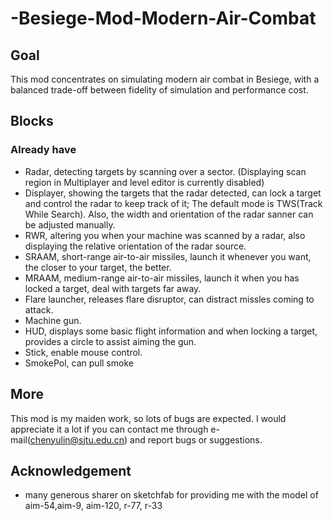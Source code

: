 # -Besiege-Mod-Modern-Air-Combat
## Goal
This mod concentrates on simulating modern air combat in Besiege, with a balanced trade-off between fidelity of simulation and performance cost.

## Blocks
### Already have
- Radar, detecting targets by scanning over a sector. (Displaying scan region in Multiplayer and level editor is currently disabled)
- Displayer, showing the targets that the radar detected, can lock a target and control the radar to keep track of it; The default mode is TWS(Track While Search). Also, the width and orientation of the radar sanner can be adjusted manually.
- RWR, altering you when your machine was scanned by a radar, also displaying the relative orientation of the radar source.
- SRAAM, short-range air-to-air missiles, launch it whenever you want, the closer to your target, the better.
- MRAAM, medium-range air-to-air missiles, launch it when you has locked a target, deal with targets far away.
- Flare launcher, releases flare disruptor, can distract missles coming to attack.
- Machine gun.
- HUD, displays some basic flight information and when locking a target, provides a circle to assist aiming the gun.
- Stick, enable mouse control.
- SmokePol, can pull smoke
## More
This mod is my maiden work, so lots of bugs are expected. I would appreciate it a lot if you can contact me through e-mail(chenyulin@sjtu.edu.cn) and report bugs or suggestions.

## Acknowledgement
- many generous sharer on sketchfab for providing me with the model of aim-54,aim-9, aim-120, r-77, r-33
